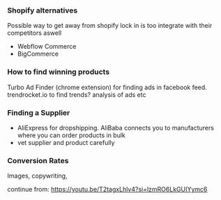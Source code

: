 ### Shopify alternatives

Possible way to get away from shopify lock in is too integrate with their competitors aswell

- Webflow Commerce
- BigCommerce

### How to find winning products

Turbo Ad Finder (chrome extension) for finding ads in facebook feed.
trendrocket.io to find trends? analysis of ads etc

### Finding a Supplier

- AliExpress for dropshipping. AliBaba connects you to manufacturers where you can order products in bulk
- vet supplier and product carefully

### Conversion Rates

Images, copywriting,

continue from: https://youtu.be/T2tagxLhlv4?si=lzmRO6LkGUIYymc6
